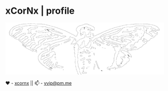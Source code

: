 # xCorNx | profile

<img src="https://raw.githubusercontent.com/xcornx/xcornx/main/img/cicada-small.png">

:heart: - [xcornx](https://twitter.com/xcornx_) || :mailbox: - [vvip@pm.me](mailto:vvip1337@pm.me)
